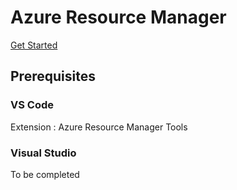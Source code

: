 # Azure Resource Manager
[Get Started](https://docs.microsoft.com/en-us/azure/azure-resource-manager/)

## Prerequisites

### VS Code
Extension : Azure Resource Manager Tools  

### Visual Studio
To be completed  
